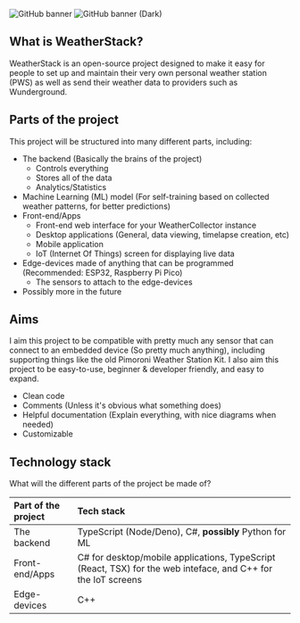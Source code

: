 ![GitHub banner](https://github.com/user-attachments/assets/35738e27-3df8-4333-84a9-b5672b3ad081#gh-light-mode-only)
![GitHub banner (Dark)](https://github.com/user-attachments/assets/07052389-3f25-4bf0-b69e-39519cb3ec44#gh-dark-mode-only)


## What is WeatherStack?
WeatherStack is an open-source project designed to make it easy for people to set up and maintain their very own personal weather station (PWS) as well as send their weather data to providers such as Wunderground.

## Parts of the project
This project will be structured into many different parts, including:
- The backend (Basically the brains of the project)
  - Controls everything
  - Stores all of the data
  - Analytics/Statistics
- Machine Learning (ML) model (For self-training based on collected weather patterns, for better predictions)
- Front-end/Apps
  - Front-end web interface for your WeatherCollector instance
  - Desktop applications (General, data viewing, timelapse creation, etc)
  - Mobile application
  - IoT (Internet Of Things) screen for displaying live data
- Edge-devices made of anything that can be programmed (Recommended: ESP32, Raspberry Pi Pico)
  - The sensors to attach to the edge-devices
- Possibly more in the future

## Aims
I aim this project to be compatible with pretty much any sensor that can connect to an embedded device (So pretty much anything), including supporting things like the old Pimoroni Weather Station Kit.
I also aim this project to be easy-to-use, beginner & developer friendly, and easy to expand.

- Clean code
- Comments (Unless it's obvious what something does)
- Helpful documentation (Explain everything, with nice diagrams when needed)
- Customizable

## Technology stack
What will the different parts of the project be made of?

| Part of the project | Tech stack                                                                                                    |
|:--------------------|:--------------------------------------------------------------------------------------------------------------|
| The backend         | TypeScript (Node/Deno), C#, **possibly** Python for ML                                                        |
| Front-end/Apps      | C# for desktop/mobile applications, TypeScript (React, TSX) for the web inteface, and C++ for the IoT screens |
| Edge-devices        | C++                                                                                                           |
